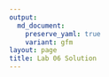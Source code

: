 ```yaml
---
output: 
  md_document:
    preserve_yaml: true
    variant: gfm
layout: page
title: Lab 06 Solution
---
```


